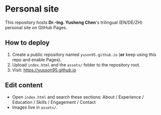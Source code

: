 # Personal site

This repository hosts **Dr.-Ing. Yusheng Chen**'s trilingual (EN/DE/ZH) personal site on GitHub Pages.

## How to deploy
1. Create a public repository named `yuson95.github.io` (**or** keep using this repo and enable Pages).
2. Upload `index.html` and the `assets/` folder to the repository root.
3. Visit: https://yusson95.github.io

## Edit content
- Open `index.html` and search these sections: About / Experience / Education / Skills / Engagement / Contact
- Images live in `assets/`.

